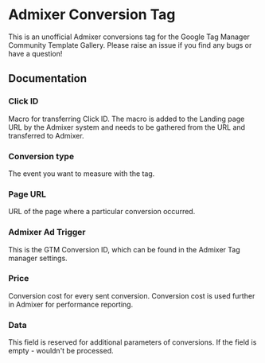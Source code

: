 # Admixer Conversion Tag

This is an unofficial Admixer conversions tag for the Google Tag Manager Community Template Gallery. Please raise an issue if you find any bugs or have a question!

## Documentation
### Сlick ID 
Macro for transferring Click ID. The macro is added to the Landing page URL by the Admixer system and needs to be gathered from the URL and transferred to Admixer.
### Conversion type
The event you want to measure with the tag. 
### Page URL
URL of the page where a particular conversion occurred. 
### Admixer Ad Trigger 
This is the GTM Conversion ID, which can be found in the Admixer Tag manager settings.
### Price
Conversion cost for every sent conversion. Conversion cost is used further in Admixer for performance reporting.
### Data
This field is reserved for additional parameters of conversions. If the field is empty - wouldn't be processed.
